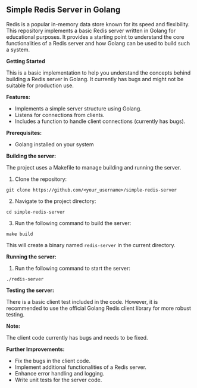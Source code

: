 ## Simple Redis Server in Golang

Redis is a popular in-memory data store known for its speed and flexibility. This repository implements a basic Redis server written in Golang for educational purposes. It provides a starting point to understand the core functionalities of a Redis server and how Golang can be used to build such a system. 

**Getting Started**

This is a basic implementation to help you understand the concepts behind building a Redis server in Golang. It currently has bugs and might not be suitable for production use. 

**Features:**

* Implements a simple server structure using Golang.
* Listens for connections from clients.
* Includes a function to handle client connections (currently has bugs).

**Prerequisites:**

* Golang installed on your system

**Building the server:**

The project uses a Makefile to manage building and running the server. 

1. Clone the repository:

```
git clone https://github.com/<your_username>/simple-redis-server
```

2. Navigate to the project directory:

```
cd simple-redis-server
```

3. Run the following command to build the server:

```
make build
```

This will create a binary named `redis-server` in the current directory.

**Running the server:**

1. Run the following command to start the server:

```
./redis-server
```

**Testing the server:**

There is a basic client test included in the code. However, it is recommended to use the official Golang Redis client library for more robust testing.

**Note:**

The client code currently has bugs and needs to be fixed. 

**Further Improvements:**

* Fix the bugs in the client code.
* Implement additional functionalities of a Redis server.
* Enhance error handling and logging.
* Write unit tests for the server code.

